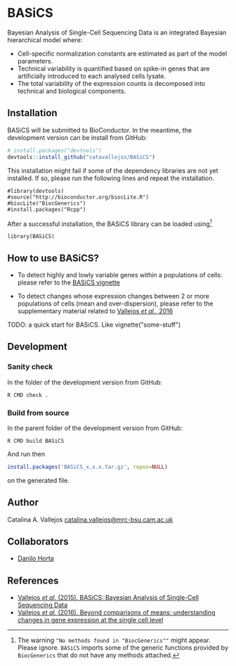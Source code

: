 # BASiCS
Bayesian Analysis of Single-Cell Sequencing Data is an integrated Bayesian hierarchical model where:

- Cell-specific normalization constants are estimated as part of the model parameters.
- Technical variability is quantified based on spike-in genes that are artificially introduced to each analysed cells lysate.
- The total variability of the expression counts is decomposed into technical and biological components.

## Installation

BASiCS will be submitted to BioConductor. In the meantime, the development version can be install from GitHub:

```R
# install.packages("devtools")
devtools::install_github("catavallejos/BASiCS")
```

This installation might fail if some of the dependency libraries are not yet installed. If so, please run the following lines and repeat the installation. 

```{r dependencies}
#library(devtools)
#source("http://bioconductor.org/biocLite.R")
#biocLite("BiocGenerics")
#install.packages("Rcpp")
```

After a successful installation, the BASiCS library can be loaded using[^footnoteInstall] 

```{r load_packages}
library(BASiCS)
```

[^footnoteInstall]: The warning `"No methods found in "BiocGenerics""` might appear. Please ignore. `BASiCS` imports some of the generic functions provided by `BiocGenerics` that do not have any methods attached.

## How to use BASiCS?

- To detect highly and lowly variable genes within a populations of cells: please refer to the <a href="https://github.com/catavallejos/BASiCS/blob/master/vignettes/BASiCSIntro.Rmd">BASiCS vignette</a>

- To detect changes whose expression changes between 2 or more populations of cells (mean and over-dispersion), please refer to the supplementary material related to <a href="http://dx.doi.org/10.1186/s13059-016-0930-3">Vallejos <em>et al.</em>, 2016</a>

TODO: a quick start for BASiCS. Like vignette("some-stuff")

## Development

### Sanity check

In the folder of the development version from GitHub:

```
R CMD check .
```

### Build from source

In the parent folder of the development version from GitHub:

```
R CMD build BASiCS
```

And run then

```R
install.packages('BASiCS_x.x.x.tar.gz', repos=NULL)
```

on the generated file.

## Author

Catalina A. Vallejos <catalina.vallejos@mrc-bsu.cam.ac.uk>

## Collaborators

- <a href="https://github.com/horta"> Danilo Horta </a>

## References

- <a href="http://dx.doi.org/10.1371/journal.pcbi.1004333">Vallejos <em>et al.</em> (2015). BASiCS: Bayesian Analysis of Single-Cell Sequencing Data </a>
- <a href="http://dx.doi.org/10.1186/s13059-016-0930-3">Vallejos <em>et al.</em> (2016). Beyond comparisons of means: understanding changes in gene expression at the single cell level</a>
